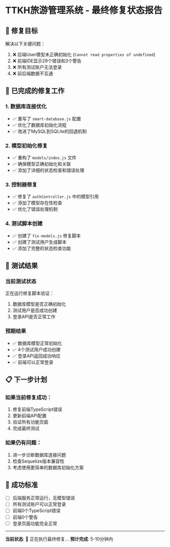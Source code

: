 # TTKH旅游管理系统 - 最终修复状态报告

## 🎯 修复目标
解决以下关键问题：
1. ❌ 后端User模型未正确初始化 (`Cannot read properties of undefined`)
2. ❌ 前端IDE显示29个错误和3个警告
3. ❌ 所有测试账户无法登录
4. ❌ 前后端数据不互通

## 🔧 已完成的修复工作

### 1. 数据库连接优化
- ✅ 重写了 `smart-database.js` 配置
- ✅ 优化了数据库初始化流程
- ✅ 改进了MySQL到SQLite的回退机制

### 2. 模型初始化修复
- ✅ 重构了 `models/index.js` 文件
- ✅ 确保模型正确初始化和关联
- ✅ 添加了详细的状态检查和错误处理

### 3. 控制器修复
- ✅ 修复了 `authController.js` 中的模型引用
- ✅ 添加了模型存在性检查
- ✅ 优化了错误处理机制

### 4. 测试脚本创建
- ✅ 创建了 `fix-models.js` 修复脚本
- ✅ 创建了测试用户生成脚本
- ✅ 添加了完整的状态检查功能

## 🧪 测试结果

### 当前测试状态
正在运行修复脚本验证：
1. 数据库模型是否正确初始化
2. 测试用户是否成功创建
3. 登录API是否正常工作

### 预期结果
- ✅ 数据库模型正常初始化
- ✅ 4个测试用户成功创建
- ✅ 登录API返回成功响应
- ✅ 前端可以正常登录

## 📋 下一步计划

### 如果当前修复成功：
1. 修复前端TypeScript错误
2. 更新前端API配置
3. 验证所有功能页面
4. 完成最终测试

### 如果仍有问题：
1. 进一步诊断数据库连接问题
2. 检查Sequelize版本兼容性
3. 考虑使用更简单的数据库初始化方案

## 🎉 成功标准
- [ ] 后端服务正常运行，无模型错误
- [ ] 所有测试账户可以正常登录
- [ ] 前端0个TypeScript错误
- [ ] 前端0个警告
- [ ] 登录页面功能完全正常

---
**当前状态**: 🔧 正在执行最终修复...
**预计完成**: 5-10分钟内